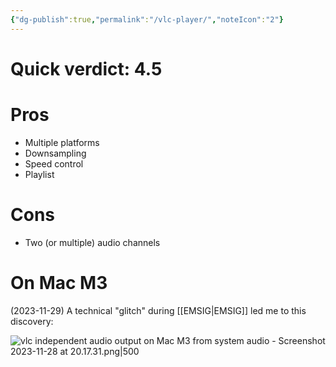 ```yaml
---
{"dg-publish":true,"permalink":"/vlc-player/","noteIcon":"2"}
---
```


# Quick verdict: 4.5
# Pros

- Multiple platforms
- Downsampling
- Speed control
- Playlist
# Cons

- Two (or multiple) audio channels
# On Mac M3

(2023-11-29) A technical "glitch" during [[EMSIG\|EMSIG]] led me to this discovery:

![vlc independent audio output on Mac M3 from system audio - Screenshot 2023-11-28 at 20.17.31.png|500](/img/user/_attachments/vlc%20independent%20audio%20output%20on%20Mac%20M3%20from%20system%20audio%20-%20Screenshot%202023-11-28%20at%2020.17.31.png)